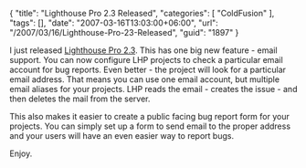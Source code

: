 {
	"title": "Lighthouse Pro 2.3 Released",
	"categories": [
		"ColdFusion"
	],
	"tags": [],
	"date": "2007-03-16T13:03:00+06:00",
	"url": "/2007/03/16/Lighthouse-Pro-23-Released",
	"guid": "1897"
}

I just released <a href="http://lighthousepro.riaforge.org">Lighthouse Pro 2.3</a>. This has one big new feature - email support. You can now configure LHP projects to check a particular email account for bug reports. Even better - the project will look for a particular email address. That means you can use one email account, but multiple email aliases for your projects. LHP reads the email - creates the issue - and then deletes the mail from the server.

This also makes it easier to create a public facing bug report form for your projects. You can simply set up a form to send email to the proper address and your users will have an even easier way to report bugs.

Enjoy.